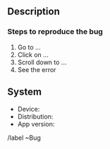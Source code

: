 ## Description

<!-- Describe the bug: what doesn't work? -->
<!-- If it's useful, add screenshots to help explain your problem. -->



### Steps to reproduce the bug

1. Go to …
2. Click on …
3. Scroll down to …
4. See the error

## System

<!-- Please complete the following information: -->

- Device: <!-- desktop computer/tablet/phone/… -->
- Distribution:
- App version:



/label ~Bug
